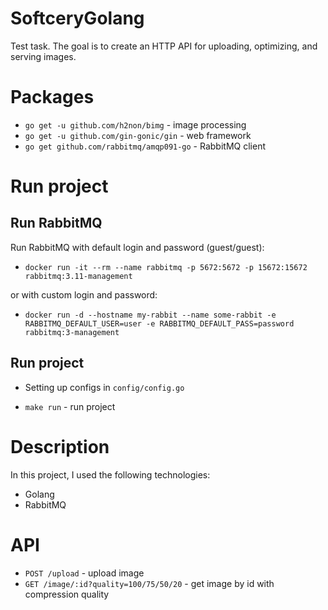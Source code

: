 # SoftceryGolang

Test task. The goal is to create an HTTP API for uploading, optimizing, and serving images.

# Packages

- `go get -u github.com/h2non/bimg` - image processing
- `go get -u github.com/gin-gonic/gin` - web framework
- `go get github.com/rabbitmq/amqp091-go` - RabbitMQ client

# Run project

## Run RabbitMQ

Run RabbitMQ with default login and password (guest/guest):

- `docker run -it --rm --name rabbitmq -p 5672:5672 -p 15672:15672 rabbitmq:3.11-management`

or with custom login and password:

- `docker run -d --hostname my-rabbit --name some-rabbit -e RABBITMQ_DEFAULT_USER=user -e RABBITMQ_DEFAULT_PASS=password rabbitmq:3-management`

## Run project

- Setting up configs in `config/config.go`

- `make run` - run project

# Description

In this project, I used the following technologies:

- Golang
- RabbitMQ

# API

- `POST /upload` - upload image
- `GET /image/:id?quality=100/75/50/20` - get image by id with compression quality
